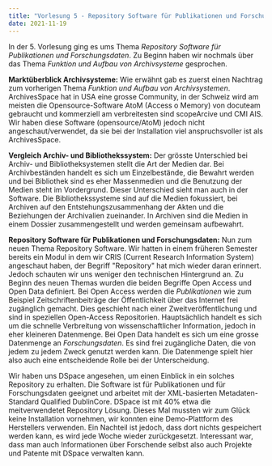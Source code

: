 ```yaml
---
title: "Vorlesung 5 - Repository Software für Publikationen und Forschungsdaten"
date: 2021-11-19
---
```


In der 5. Vorlesung ging es ums Thema *Repository Software für Publikationen und Forschungsdaten*. Zu Beginn haben wir nochmals über das Thema *Funktion und Aufbau von Archivsysteme* gesprochen.

**Marktüberblick Archivsysteme:** Wie erwähnt gab es zuerst einen Nachtrag zum vorherigen Thema *Funktion und Aufbau von Archivsystemen*. ArchivesSpace hat in USA eine grosse Community, in der Schweiz wird am meisten die Opensource-Software AtoM (Access o Memory) von docuteam gebraucht und kommerziell am verbreitesten sind scopeArcive und CMI AIS. Wir haben diese Software (opensource/AtoM) jedoch nicht angeschaut/verwendet, da sie bei der Installation viel anspruchsvoller ist als ArchivesSpace.

**Vergleich Archiv- und Bibliothekssystem:** Der grösste Unterschied bei Archiv- und Bibliotheksystemen stellt die Art der Medien dar. Bei Archivbeständen handelt es sich um Einzelbestände, die Bewahrt werden und bei Bibliothek sind es eher Massenmedien und die Benutzung der Medien steht im Vordergrund. Dieser Unterschied sieht man auch in der Software. Die Bibliothekssysteme sind auf die Medien fokussiert, bei Archiven auf den Entstehungszusammenhang der Akten und die Beziehungen der Archivalien zueinander. In Archiven sind die Medien in einem Dossier zusammengestellt und werden gemeinsam aufbewahrt.

**Repository Software für Publikationen und Forschungsdaten:** Nun zum neuen Thema Repository Software. Wir hatten in einem früheren Semester bereits ein Modul in dem wir CRIS (Current Research Information System) angeschaut haben, der Begriff "Repository" hat mich wieder daran erinnert. Jedoch schauten wir uns weniger den technischen Hintergrund an. Zu Beginn des neuen Themas wurden die beiden Begriffe Open Access und Open Data definiert. Bei Open Access werden die *Publikationen* wie zum Beispiel Zeitschriftenbeiträge der Öffentlichkeit über das Internet frei zugänglich gemacht. Dies geschieht nach einer Zweitveröffentlichung und sind in speziellen Open-Access Repositorien. Hauptsächlich handelt es sich um die schnelle Verbreitung von wissenschaftlicher Information, jedoch in eher kleineren Datenmenge. Bei Open Data handelt es sich um eine grosse Datenmenge an *Forschungsdaten*. Es sind frei zugängliche Daten, die von jedem zu jedem Zweck genutzt werden kann. Die Datenmenge spielt hier also auch eine entscheidende Rolle bei der Unterscheidung. 

Wir haben uns DSpace angesehen, um einen Einblick in ein solches Repository zu erhalten. Die Software ist für Publikationen und für Forschungsdaten geeignet und arbeitet mit der XML-basierten Metadaten-Standard Qualified DublinCore. DSpace ist mit 40% etwa die meitverwendetet Repository Lösung. Dieses Mal mussten wir zum Glück keine Installation vornehmen, wir konnten eine Demo-Plattform des Herstellers verwenden. Ein Nachteil ist jedoch, dass dort nichts gespeichert werden kann, es wird jede Woche wieder zurückgesetzt. Interessant war, dass man auch Informationen über Forschende selbst also auch Projekte und Patente mit DSpace verwalten kann.


